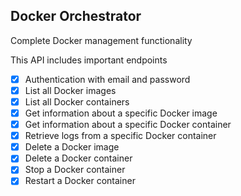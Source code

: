 ## Docker Orchestrator

Complete Docker management functionality

This API includes important endpoints

- [x]  Authentication with email and password
- [x]  List all Docker images
- [x]  List all Docker containers
- [x]  Get information about a specific Docker image
- [x]  Get information about a specific Docker container
- [x]  Retrieve logs from a specific Docker container
- [x]  Delete a Docker image
- [x]  Delete a Docker container
- [x]  Stop a Docker container
- [x]  Restart a Docker container